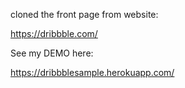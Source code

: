 cloned the front page from website: 

https://dribbble.com/

See my DEMO here: 

https://dribbblesample.herokuapp.com/